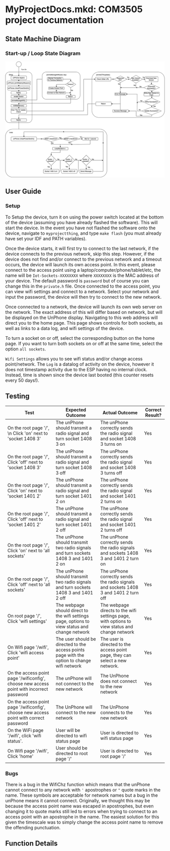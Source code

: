 MyProjectDocs.mkd: COM3505 project documentation
===
## State Machine Diagram

### Start-up / Loop State Diagram
![Start-Up / Loop State Diagram](startup-loop-states.png "Start-up / Loop State Diagram")




## User Guide
### Setup 
To Setup the device, turn it on using the power switch located at the bottom of the device (assuming you have already flashed the software). This will start the device. In the event you have not flashed the software onto the device, navigate to `myprojectthing`, and type `make flash` (you must already have set your IDF and PATH variables).

Once the device starts, it will first try to connect to the last network, if the device connects to the previous network, skip this step. However, if the device does not find and/or connect to the previous network and a timeout occurs, the device will launch its own access point. In this event, please connect to the access point using a laptop/computer/phone/tablet/etc, the name will be `Iot-Sockets-XXXXXXXX` where `XXXXXXXX` is the MAC address of your device. The default password is `password` but of course you can change this in the `private.h` file. Once connected to the access point, you can view wifi settings and connect to a network. Select your network and input the password, the device will then try to connect to the new network. 

Once connected to a network, the device will launch its own web server on the network. The exact address of this will differ based on network, but will be displayed on the UnPhone display. Navigating to this web address will direct you to the home page. This page shows controls for both sockets, as well as links to a data log, and wifi settings of the device. 

To turn a socket on or off, select the corresponding button on the home page. If you want to turn both sockets on or off at the same time, select the option `all sockets`. 

`Wifi Settings` allows you to see wifi status and/or change access point/network. The `Log` is a datalog of activity on the device, however it does not timestamp activity due to the ESP having no internal clock. Instead, time is shown since the device last booted (this counter resets every 50 days!).


## Testing
| Test                                                                                    | Expected Outcome                                                                               | Actual Outcome                                                                                | Correct Result? |
|-----------------------------------------------------------------------------------------|------------------------------------------------------------------------------------------------|-----------------------------------------------------------------------------------------------|-----------------|
| On the root page '/', \n Click 'on' next to 'socket 1408 3'                                | The unPhone should transmit a radio signal and turn socket 1408 3 on                           | The unPhone correctly sends the radio signal and socket 1408 3 turns on                       | Yes             |
| On the root page '/', Click 'off' next to 'socket 1408 3'                               | The unPhone should transmit a radio signal and turn socket 1408 3 off                          | The unPhone correctly sends the radio signal and socket 1408 3 turns off                      | Yes             |
| On the root page '/', Click 'on' next to 'socket 1401 2'                                | The unPhone should transmit a radio signal and turn socket 1401 2 on                           | The unPhone correctly sends the radio signal and socket 1401 2 turns on                       | Yes             |
| On the root page '/', Click 'off' next to 'socket 1401 2'                               | The unPhone should transmit a radio signal and turn socket 1401 2 off                          | The unPhone correctly sends the radio signal and socket 1401 2 turns off                      | Yes             |
| On the root page '/', Click 'on' next to 'all sockets'                                  | The unPhone should transmit two radio signals and turn sockets 1408 3 and 1401 2 on            | The unPhone correctly sends the radio signals and sockets 1408 3 and 1401 2 turn on           | Yes             |
| On the root page '/', Click 'off' next to 'all sockets'                                 | The unPhone should transmit two radio signals and turn sockets 1408 3 and 1401 2 off           | The unPhone correctly sends the radio signals and sockets 1408 3 and 1401 2 turn off          | Yes             |
| On root page '/', Click 'wifi settings'                                                 | The webpage should direct to the wifi settings page, options to view status and change network | The webpage directs to the wifi settings page, with options to view status and change network | Yes             |
| On Wifi page '/wifi',  Click 'wifi access point'                                        | The user should be directed to the access points page with the option to change wifi network   | The user is directed to the access point page, they can select a new network.                 | Yes             |
| On the access point page '/wificonfig', choose new access point with incorrect password | The unPhone will not connect to the new network                                                | The UnPhone does not connect to the new network                                               | Yes             |
| On the access point page '/wificonfig', choose new access point with correct password   | The UnPhone will connect to the new network                                                    | The UnPhone connects to the new network                                                       | Yes             |
| On the WiFi page '/wifi',  click 'wifi status'.                                         | User will be directed to wifi status page                                                      | User is directed to wifi status page                                                          | Yes             |
| On Wifi page '/wifi',  Click 'home'                                                     | User should be directed to root page '/'                                                       | User is directed to root page '/'                                                             | Yes             |

### Bugs 
There is a bug in the WifiChz function which means that the unPhone cannot connect to any network with `'` apostrophes or `"` quote marks in the name. These symbols are acceptable for network names but a bug in the unPhone means it cannot connect. Originally, we thought this may be because the access point name was escaped in apostrophes, but even changing it to quote marks still led to errors when trying to connect to an access point with an apostrophe in the name. The easiest solution for this given the timescale was to simply change the access point name to remove the offending punctuation.



## Function Details